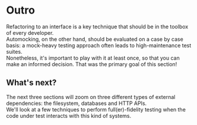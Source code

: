 # Outro

Refactoring to an interface is a key technique that should be in the toolbox of every developer.\
Automocking, on the other hand, should be evaluated on a case by case basis: a mock-heavy testing approach
often leads to high-maintenance test suites.\
Nonetheless, it's important to play with it at least once, so that you can make an informed decision.
That was the primary goal of this section!

## What's next?

The next three sections will zoom on three different types of external dependencies:
the filesystem, databases and HTTP APIs.\
We'll look at a few techniques to perform full(er)-fidelity testing when the code under test interacts with this kind
of systems.
